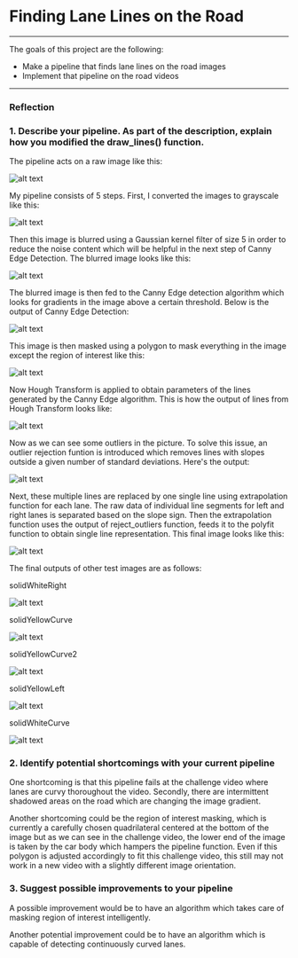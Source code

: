 # **Finding Lane Lines on the Road** 
---

The goals of this project are the following:
* Make a pipeline that finds lane lines on the road images
* Implement that pipeline on the road videos


[//]: # (Image References)
[image0]: ./test_images/whiteCarLaneSwitch.jpg "Raw Image" 
[image1]: ./test_images_output/r_image_gray.jpg "Grayscale"
[image2]: ./test_images_output/r_blurred_image.jpg "Blurred Grayscale"
[image3]: ./test_images_output/r_canny_image.jpg "Canny Edges"
[image4]: ./test_images_output/r_masked_image.jpg "Masked Image"
[image5]: ./test_images_output/r_hough_image.jpg "Hough Lines"
[image6]: ./test_images_output/r_no_outliers_image.jpg "Hough Lines with no outliers"
[image7]: ./test_images_output/r_merged_image.jpg "Final Image"
[image8]: ./test_images_output/solidWhiteRight.jpg "solidWhiteRight"
[image9]: ./test_images_output/solidYellowCurve.jpg "solidYellowCurve"
[image10]: ./test_images_output/solidYellowCurve2.jpg "solidYellowCurve2"
[image11]: ./test_images_output/solidYellowLeft.jpg "solidYellowLeft"
[image12]: ./test_images_output/solidWhiteCurve.jpg "solidWhiteCurve"

---

### Reflection

### 1. Describe your pipeline. As part of the description, explain how you modified the draw_lines() function.

The pipeline acts on a raw image like this:

![alt text][image0]

My pipeline consists of 5 steps. First, I converted the images to grayscale like this: 

![alt text][image1]
 
Then this image is blurred using a Gaussian kernel filter of size 5 in order to reduce the noise content which will be helpful in the next step of Canny Edge Detection. The blurred image looks like this:

![alt text][image2]

The blurred image is then fed to the Canny Edge detection algorithm which looks for gradients in the image above a certain threshold. Below is the output of Canny Edge Detection:

![alt text][image3]

This image is then masked using a polygon to mask everything in the image except the region of interest like this:

![alt text][image4]

Now Hough Transform is applied to obtain parameters of the lines generated by the Canny Edge algorithm. This is how the output of lines from Hough Transform looks like:

![alt text][image5]

Now as we can see some outliers in the picture. To solve this issue, an outlier rejection funtion is introduced which removes lines with slopes outside a given number of standard deviations. Here's the output:

![alt text][image6]

Next, these multiple lines are replaced by one single line using extrapolation function for each lane. The raw data of individual line segments for left and right lanes is separated based on the slope sign. Then the extrapolation function uses the output of reject_outliers function, feeds it to the polyfit function to obtain single line representation. This final image looks like this:

![alt text][image7]

The final outputs of other test images are as follows:

solidWhiteRight

![alt text][image8]

solidYellowCurve

![alt text][image9]

solidYellowCurve2

![alt text][image10]

solidYellowLeft

![alt text][image11]

solidWhiteCurve

![alt text][image12]

### 2. Identify potential shortcomings with your current pipeline


One shortcoming is that this pipeline fails at the challenge video where lanes are curvy thoroughout the video. Secondly, there are intermittent shadowed areas on the road which are changing the image gradient.

Another shortcoming could be the region of interest masking, which is currently a carefully chosen quadrilateral centered at the bottom of the image but as we can see in the challenge video, the lower end of the image is taken by the car body which hampers the pipeline function. Even if this polygon is adjusted accordingly to fit this challenge video, this still may not work in a new video with a slightly different image orientation.


### 3. Suggest possible improvements to your pipeline

A possible improvement would be to have an algorithm which takes care of masking region of interest intelligently.

Another potential improvement could be to have an algorithm which is capable of detecting continuously curved lanes.

